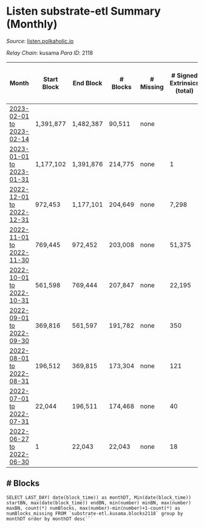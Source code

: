 # Listen substrate-etl Summary (Monthly)

_Source_: [listen.polkaholic.io](https://listen.polkaholic.io)

*Relay Chain*: kusama
*Para ID*: 2118



| Month | Start Block | End Block | # Blocks | # Missing | # Signed Extrinsics (total) | # Active Accounts (avg) | # Addresses with Balances (max) | Issues |
| ----- | ----------- | --------- | -------- | --------- | --------------------------- | ----------------------- | ------------------------------- | ------ |
| [2023-02-01 to 2023-02-14](/substrate-etl/kusama/2118-listen/2023-02-28.md) | 1,391,877 | 1,482,387 | 90,511 | none  |  |  | 2,053 | - | 
| [2023-01-01 to 2023-01-31](/substrate-etl/kusama/2118-listen/2023-01-31.md) | 1,177,102 | 1,391,876 | 214,775 | none  | 1 |  | 2,053 | - | 
| [2022-12-01 to 2022-12-31](/substrate-etl/kusama/2118-listen/2022-12-31.md) | 972,453 | 1,177,101 | 204,649 | none  | 7,298 | 10 | 2,053 | - | 
| [2022-11-01 to 2022-11-30](/substrate-etl/kusama/2118-listen/2022-11-30.md) | 769,445 | 972,452 | 203,008 | none  | 51,375 | 99 | 2,005 | - | 
| [2022-10-01 to 2022-10-31](/substrate-etl/kusama/2118-listen/2022-10-31.md) | 561,598 | 769,444 | 207,847 | none  | 22,195 | 30 | 292 | - | 
| [2022-09-01 to 2022-09-30](/substrate-etl/kusama/2118-listen/2022-09-30.md) | 369,816 | 561,597 | 191,782 | none  | 350 | 4 | 64 | - | 
| [2022-08-01 to 2022-08-31](/substrate-etl/kusama/2118-listen/2022-08-31.md) | 196,512 | 369,815 | 173,304 | none  | 121 | 1 | 27 | - | 
| [2022-07-01 to 2022-07-31](/substrate-etl/kusama/2118-listen/2022-07-31.md) | 22,044 | 196,511 | 174,468 | none  | 40 |  | 15 | - | 
| [2022-06-27 to 2022-06-30](/substrate-etl/kusama/2118-listen/2022-06-30.md) | 1 | 22,043 | 22,043 | none  | 18 |  | 9 | - | 

## # Blocks
```
SELECT LAST_DAY( date(block_time)) as monthDT, Min(date(block_time)) startBN, max(date(block_time)) endBN, min(number) minBN, max(number) maxBN, count(*) numBlocks, max(number)-min(number)+1-count(*) as numBlocks_missing FROM `substrate-etl.kusama.blocks2118` group by monthDT order by monthDT desc```

